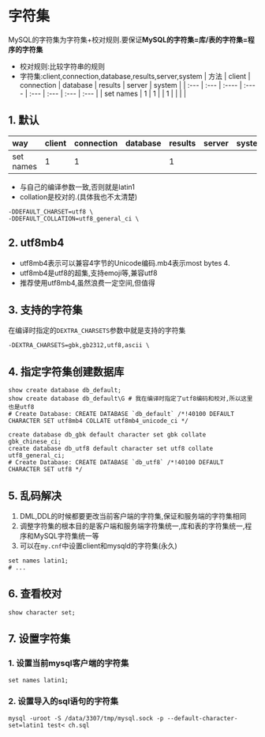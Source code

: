 # 字符集
MySQL的字符集为字符集+校对规则.要保证**MySQL的字符集=库/表的字符集=程序的字符集**
+ 校对规则:比较字符串的规则
+ 字符集:client,connection,database,results,server,system
| 方法 | client | connection | database | results | server | system |
| :--- | :--- | :---- | :---- | :--- | :--- | :--- | :--- |
| set names | 1 | 1 |  | 1 |  |  |  |
## 1. 默认
| way       | client | connection | database | results | server | system |
| :---      | :---   |  :----     | :----    | :---    | :---   | :---   | 
| set names | 1      | 1          |          |       1 |        |        | 

+ 与自己的编译参数一致,否则就是latin1
+ collation是校对的.(具体我也不太清楚)
```
-DDEFAULT_CHARSET=utf8 \
-DDEFAULT_COLLATION=utf8_general_ci \
```
## 2. utf8mb4
+ utf8mb4表示可以兼容4字节的Unicode编码.mb4表示most bytes 4.
+ utf8mb4是utf8的超集,支持emoji等,兼容utf8
+ 推荐使用utf8mb4,虽然浪费一定空间,但值得
## 3. 支持的字符集
在编译时指定的`DEXTRA_CHARSETS`参数中就是支持的字符集
```
-DEXTRA_CHARSETS=gbk,gb2312,utf8,ascii \
```
## 4. 指定字符集创建数据库
```
show create database db_default;
show create database db_default\G # 我在编译时指定了utf8编码和校对,所以这里也是utf8
# Create Database: CREATE DATABASE `db_default` /*!40100 DEFAULT CHARACTER SET utf8mb4 COLLATE utf8mb4_unicode_ci */

create database db_gbk default character set gbk collate gbk_chinese_ci;
create database db_utf8 default character set utf8 collate utf8_general_ci;
# Create Database: CREATE DATABASE `db_utf8` /*!40100 DEFAULT CHARACTER SET utf8 */
```
## 5. 乱码解决
1. DML,DDL的时候都要更改当前客户端的字符集,保证和服务端的字符集相同
2. 调整字符集的根本目的是客户端和服务端字符集统一,库和表的字符集统一,程序和MySQL字符集统一等
3. 可以在`my.cnf`中设置client和mysqld的字符集(永久)
```
set names latin1; 
# ...
```
## 6. 查看校对
```
show character set;
```
## 7. 设置字符集
### 1. 设置当前mysql客户端的字符集
```
set names latin1; 
```
### 2. 设置导入的sql语句的字符集
```
mysql -uroot -S /data/3307/tmp/mysql.sock -p --default-character-set=latin1 test< ch.sql
```
